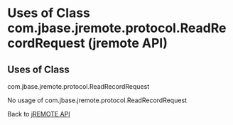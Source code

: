# Uses of Class com.jbase.jremote.protocol.ReadRecordRequest (jremote API)

<PageHeader />

## Uses of Class
com.jbase.jremote.protocol.ReadRecordRequest

No usage of com.jbase.jremote.protocol.ReadRecordRequest

Back to [jREMOTE API](com_jbase_jremote_package-summary)

  
<PageFooter />
